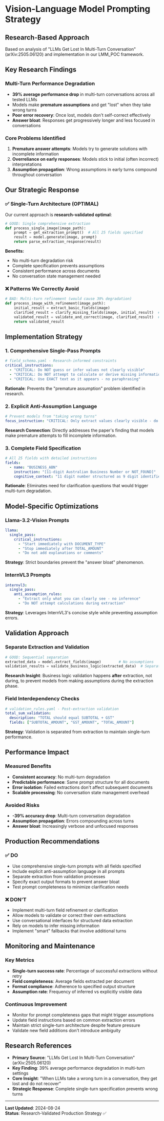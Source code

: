 # Vision-Language Model Prompting Strategy

## Research-Based Approach

Based on analysis of "LLMs Get Lost In Multi-Turn Conversation" (arXiv:2505.06120) and implementation in our LMM_POC framework.

## Key Research Findings

### Multi-Turn Performance Degradation
- **39% average performance drop** in multi-turn conversations across all tested LLMs
- Models make **premature assumptions** and get "lost" when they take wrong turns
- **Poor error recovery**: Once lost, models don't self-correct effectively
- **Answer bloat**: Responses get progressively longer and less focused in conversations

### Core Problems Identified
1. **Premature answer attempts**: Models try to generate solutions with incomplete information
2. **Overreliance on early responses**: Models stick to initial (often incorrect) interpretations
3. **Assumption propagation**: Wrong assumptions in early turns compound throughout conversation

## Our Strategic Response

### ✅ **Single-Turn Architecture (OPTIMAL)**

Our current approach is **research-validated optimal**:

```python
# GOOD: Single comprehensive extraction
def process_single_image(image_path):
    prompt = get_extraction_prompt()  # All 25 fields specified
    result = model.generate(image, prompt)
    return parse_extraction_response(result)
```

**Benefits:**
- No multi-turn degradation risk
- Complete specification prevents assumptions
- Consistent performance across documents
- No conversation state management needed

### ❌ **Patterns We Correctly Avoid**

```python
# BAD: Multi-turn refinement (would cause 39% degradation)
def process_image_with_refinement(image_path):
    initial_result = extract_basic_fields(image)
    clarified_result = clarify_missing_fields(image, initial_result)  # ❌ Performance drop
    validated_result = validate_and_correct(image, clarified_result)  # ❌ Compounds errors
    return validated_result
```

## Implementation Strategy

### 1. **Comprehensive Single-Pass Prompts**

```yaml
# field_schema.yaml - Research-informed constraints
critical_instructions:
  - "CRITICAL: Do NOT guess or infer values not clearly visible"
  - "CRITICAL: Do NOT attempt to calculate or derive missing information"  
  - "CRITICAL: Use EXACT text as it appears - no paraphrasing"
```

**Rationale**: Prevents the "premature assumption" problem identified in research.

### 2. **Explicit Anti-Assumption Language**

```yaml
# Prevent models from "taking wrong turns"
focus_instruction: "CRITICAL: Only extract values clearly visible - do NOT calculate or infer missing amounts."
```

**Research Connection**: Directly addresses the paper's finding that models make premature attempts to fill incomplete information.

### 3. **Complete Field Specification**

```yaml
# All 25 fields with detailed instructions
fields:
  - name: "BUSINESS_ABN"
    instruction: "[11-digit Australian Business Number or NOT_FOUND]"
    cognitive_context: "11 digit number structured as 9 digit identifier with two leading check digits"
```

**Rationale**: Eliminates need for clarification questions that would trigger multi-turn degradation.

## Model-Specific Optimizations

### Llama-3.2-Vision Prompts
```yaml
llama:
  single_pass:
    critical_instructions:
      - "Start immediately with DOCUMENT_TYPE"
      - "Stop immediately after TOTAL_AMOUNT"
      - "Do not add explanations or comments"
```

**Strategy**: Strict boundaries prevent the "answer bloat" phenomenon.

### InternVL3 Prompts
```yaml
internvl3:
  single_pass:
    anti_assumption_rules:
      - "Extract only what you can clearly see - no inference"
      - "Do NOT attempt calculations during extraction"
```

**Strategy**: Leverages InternVL3's concise style while preventing assumption errors.

## Validation Approach

### Separate Extraction and Validation
```python
# GOOD: Sequential separation
extracted_data = model.extract_fields(image)        # No assumptions
validation_results = validate_business_logic(extracted_data)  # Separate process
```

**Research Insight**: Business logic validation happens **after** extraction, not during, to prevent models from making assumptions during the extraction phase.

### Field Interdependency Checks
```yaml
# validation_rules.yaml - Post-extraction validation
total_sum_validation:
  description: "TOTAL should equal SUBTOTAL + GST"
  fields: ["SUBTOTAL_AMOUNT", "GST_AMOUNT", "TOTAL_AMOUNT"]
```

**Strategy**: Validation is separated from extraction to maintain single-turn performance.

## Performance Impact

### Measured Benefits
- **Consistent accuracy**: No multi-turn degradation
- **Predictable performance**: Same prompt structure for all documents  
- **Error isolation**: Failed extractions don't affect subsequent documents
- **Scalable processing**: No conversation state management overhead

### Avoided Risks
- **-39% accuracy drop**: Multi-turn conversation degradation
- **Assumption propagation**: Errors compounding across turns
- **Answer bloat**: Increasingly verbose and unfocused responses

## Production Recommendations

### ✅ **DO**
- Use comprehensive single-turn prompts with all fields specified
- Include explicit anti-assumption language in all prompts
- Separate extraction from validation processes
- Specify exact output formats to prevent answer bloat
- Test prompt completeness to minimize clarification needs

### ❌ **DON'T**
- Implement multi-turn field refinement or clarification
- Allow models to validate or correct their own extractions
- Use conversational interfaces for structured data extraction
- Rely on models to infer missing information
- Implement "smart" fallbacks that involve additional turns

## Monitoring and Maintenance

### Key Metrics
- **Single-turn success rate**: Percentage of successful extractions without retry
- **Field completeness**: Average fields extracted per document
- **Format compliance**: Adherence to specified output structure
- **Assumption rate**: Frequency of inferred vs explicitly visible data

### Continuous Improvement
- Monitor for prompt completeness gaps that might trigger assumptions
- Update field instructions based on common extraction errors
- Maintain strict single-turn architecture despite feature pressure
- Validate new field additions don't introduce ambiguity

## Research References

- **Primary Source**: "LLMs Get Lost In Multi-Turn Conversation" (arXiv:2505.06120)
- **Key Finding**: 39% average performance degradation in multi-turn settings
- **Core Insight**: "When LLMs take a wrong turn in a conversation, they get lost and do not recover"
- **Strategic Response**: Complete single-turn specification prevents wrong turns

---

**Last Updated**: 2024-08-24  
**Status**: Research-Validated Production Strategy ✅